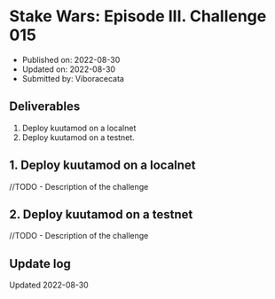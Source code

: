 # Stake Wars: Episode III. Challenge 015
* Published on: 2022-08-30
* Updated on: 2022-08-30
* Submitted by: Viboracecata


## Deliverables

1. Deploy kuutamod on a localnet
2. Deploy kuutamod on a testnet. 

## 1. Deploy kuutamod on a localnet

//TODO - Description of the challenge

## 2. Deploy kuutamod on a testnet

//TODO - Description of the challenge


## Update log

Updated 2022-08-30
